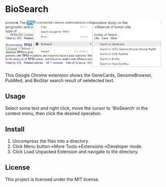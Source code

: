BioSearch
====
![alt tag](https://raw.githubusercontent.com/th86/BioSearch/master/example.jpg)

This Google Chrome extension shows the GeneCards, GenomeBrowser, PubMed, and BioStar search result of seletected text. 

## Usage ##
Select some text and right click, move the cursor to 'BioSearch' in the context menu, then click the desired operation.

## Install ## 
1. Uncompress the files into a directory.
2. Click Menu button->More Tools->Extensions->Developer mode.
3. Click Load Unpacked Extension and navigate to the directory.

## License ##
This project is licensed under the MIT license.
